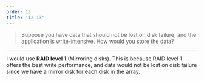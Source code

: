 ```yaml
---
order: 13
title: '12.13'
---
```

> Suppose you have data that should not be lost on disk failure, 
> and the application is write-intensive. How would you store the data? 

--------------------------------

I would use **RAID level 1** (Mirroring disks). This is because RAID level 1 offers the best 
write performance, and data would not be lost on disk failure since we have 
a mirror disk for each disk in the array. 
